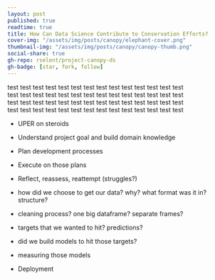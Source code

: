 ```yaml
---
layout: post
published: true
readtime: true
title: How Can Data Science Contribute to Conservation Efforts?
cover-img: "/assets/img/posts/canopy/elephant-cover.png"
thumbnail-img: "/assets/img/posts/canopy/canopy-thumb.png"
social-share: true
gh-repo: rselent/project-canopy-ds
gh-badge: [star, fork, follow]
---
```



test test test test test test test test test test test test test test  
test test test test test test test test test test test test test test  
test test test test test test test test test test test test test test  
test test test test test test test test test test test test test test  


* UPER on steroids
* Understand project goal and build domain knowledge
* Plan development processes
* Execute on those plans
* Reflect, reassess, reattempt (struggles?)

* how did we choose to get our data? why? what format was it in? structure?
* cleaning process? one big dataframe? separate frames?
* targets that we wanted to hit? predictions?
* did we build models to hit those targets? 
* measuring those models
* Deployment